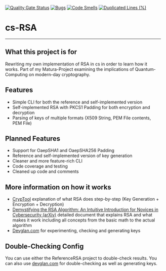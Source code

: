[![Quality Gate Status](https://sonarcloud.io/api/project_badges/measure?project=cwhde_cs-RSA&metric=alert_status&token=ae26b67b1b638753901b092262914a82990865bc)](https://sonarcloud.io/summary/new_code?id=cwhde_cs-RSA) [![Bugs](https://sonarcloud.io/api/project_badges/measure?project=cwhde_cs-RSA&metric=bugs&token=ae26b67b1b638753901b092262914a82990865bc)](https://sonarcloud.io/summary/new_code?id=cwhde_cs-RSA) [![Code Smells](https://sonarcloud.io/api/project_badges/measure?project=cwhde_cs-RSA&metric=code_smells&token=ae26b67b1b638753901b092262914a82990865bc)](https://sonarcloud.io/summary/new_code?id=cwhde_cs-RSA) [![Duplicated Lines (%)](https://sonarcloud.io/api/project_badges/measure?project=cwhde_cs-RSA&metric=duplicated_lines_density&token=ae26b67b1b638753901b092262914a82990865bc)](https://sonarcloud.io/summary/new_code?id=cwhde_cs-RSA)
# cs-RSA
***
## What this project is for
Rewriting my own implementation of RSA in cs in order to learn how it works.
Part of my Matura-Project examining the implications of Quantum-Computing on modern-day cryptography.

## Features
* Simple CLI for both the reference and self-implemented version
* Self-implemented RSA with PKCS1 Padding for both encryption and decryption
* Parsing of keys of multiple formats (X509 String, PEM File contents, PEM File)

## Planned Features
* Support for OaepSHA1 and OaepSHA256 Padding
* Reference and self-implemented version of key generation
* Cleaner and more feature-rich CLI
* Code coverage and testing
* Cleaned up code and comments

## More information on how it works
* [CrypTool](https://www.cryptool.org/en/cto/rsa-step-by-step/) explanation of what RSA does step-by-step (Key Generation + Encryption + Decryption)
* [Demystifying the RSA Algorithm: An Intuitive Introduction for Novices in Cybersecurity (arXiv)](https://arxiv.org/abs/2308.02785) detailed document that explains RSA and what makes it work including all concepts from the  basic math to the actual algorithm
* [Devglan.com](https://www.devglan.com/online-tools/rsa-encryption-decryption) for experimenting, checking and generating keys

## Double-Checking Config
You can use either the ReferenceRSA project to double-check results.
You can also use [devglan.com](https://www.devglan.com/online-tools/rsa-encryption-decryption) for double-checking as well as generating keys.